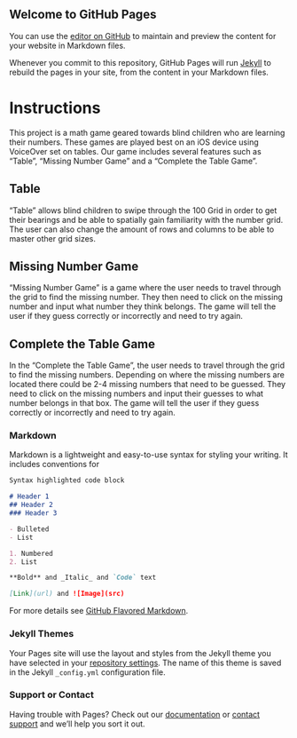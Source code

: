 ## Welcome to GitHub Pages

You can use the [editor on GitHub](https://github.com/obglass/comp580/edit/master/README.md) to maintain and preview the content for your website in Markdown files.

Whenever you commit to this repository, GitHub Pages will run [Jekyll](https://jekyllrb.com/) to rebuild the pages in your site, from the content in your Markdown files.


# Instructions
This project is a math game geared towards blind children who are learning their numbers. These games are played best on an iOS device using VoiceOver set on tables. Our game includes several features such as “Table”, “Missing Number Game” and a “Complete the Table Game”. 
## Table
“Table” allows blind children to swipe through the 100 Grid in order to get their bearings and be able to spatially gain familiarity with the number grid. The user can also change the amount of rows and columns to be able to master other grid sizes. 
## Missing Number Game
“Missing Number Game” is a game where the user needs to travel through the grid to find the missing number. They then need to click on the missing number and input what number they think belongs. The game will tell the user if they guess correctly or incorrectly and need to try again. 
## Complete the Table Game
In the “Complete the Table Game”, the user needs to travel through the grid to find the missing numbers. Depending on where the missing numbers are located there could be 2-4 missing numbers that need to be guessed. They need to click on the missing numbers and input their guesses to what number belongs in that box. The game will tell the user if they guess correctly or incorrectly and need to try again. 















### Markdown

Markdown is a lightweight and easy-to-use syntax for styling your writing. It includes conventions for

```markdown
Syntax highlighted code block

# Header 1
## Header 2
### Header 3

- Bulleted
- List

1. Numbered
2. List

**Bold** and _Italic_ and `Code` text

[Link](url) and ![Image](src)
```

For more details see [GitHub Flavored Markdown](https://guides.github.com/features/mastering-markdown/).

### Jekyll Themes

Your Pages site will use the layout and styles from the Jekyll theme you have selected in your [repository settings](https://github.com/obglass/comp580/settings). The name of this theme is saved in the Jekyll `_config.yml` configuration file.

### Support or Contact

Having trouble with Pages? Check out our [documentation](https://help.github.com/categories/github-pages-basics/) or [contact support](https://github.com/contact) and we’ll help you sort it out.
